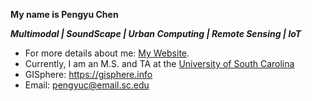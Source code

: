 **My name is Pengyu Chen<br>**

***Multimodal | SoundScape | Urban Computing | Remote Sensing | IoT*** <be>

- For more details about me: [My Website](https://pengyu-gis.github.io/).<br>
- Currently, I am an M.S. and TA at the [University of South Carolina](https://sc.edu/study/colleges_schools/artsandsciences/geography/index.php)
- GISphere: https://gisphere.info
- Email: pengyuc@email.sc.edu
